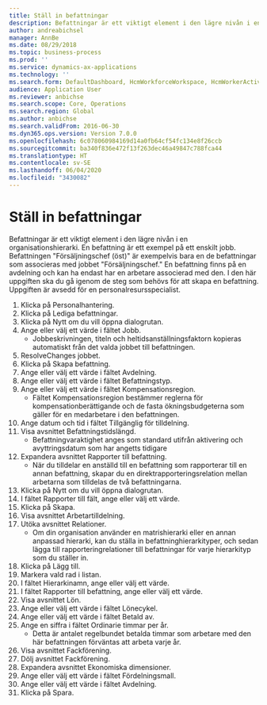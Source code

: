 ```yaml
---
title: Ställ in befattningar
description: Befattningar är ett viktigt element i den lägre nivån i en organisationshierarki.
author: andreabichsel
manager: AnnBe
ms.date: 08/29/2018
ms.topic: business-process
ms.prod: ''
ms.service: dynamics-ax-applications
ms.technology: ''
ms.search.form: DefaultDashboard, HcmWorkforceWorkspace, HcmWorkerActivityChart, HcmAllWorkersListPart, HcmPosition, HcmPositionNewPosition, HcmJobLookup, HcmPositionReportsToDialog, HcmPositionLookup, FinancialDimensionDefaultTemplatesLookup, DimensionLookup, HcmPersonnelManagementWorkspace
audience: Application User
ms.reviewer: anbichse
ms.search.scope: Core, Operations
ms.search.region: Global
ms.author: anbichse
ms.search.validFrom: 2016-06-30
ms.dyn365.ops.version: Version 7.0.0
ms.openlocfilehash: 6c078060984169d14a0fb64cf54fc134e8f26ccb
ms.sourcegitcommit: ba340f836e472f13f263dec46a49847c788fca44
ms.translationtype: HT
ms.contentlocale: sv-SE
ms.lasthandoff: 06/04/2020
ms.locfileid: "3430082"
---
```

# <a name="set-up-positions"></a>Ställ in befattningar



Befattningar är ett viktigt element i den lägre nivån i en organisationshierarki. En befattning är ett exempel på ett enskilt jobb. Befattningen "Försäljningschef (öst)" är exempelvis bara en de befattningar som associeras med jobbet "Försäljningschef." En befattning finns på en avdelning och kan ha endast har en arbetare associerad med den. I den här uppgiften ska du gå igenom de steg som behövs för att skapa en befattning. Uppgiften är avsedd för en personalresursspecialist.

1. Klicka på Personalhantering.
2. Klicka på Lediga befattningar.
3. Klicka på Nytt om du vill öppna dialogrutan.
4. Ange eller välj ett värde i fältet Jobb.
    * Jobbeskrivningen, titeln och heltidsanställningsfaktorn kopieras automatiskt från det valda jobbet till befattningen.  
5. ResolveChanges jobbet.
6. Klicka på Skapa befattning.
7. Ange eller välj ett värde i fältet Avdelning.
8. Ange eller välj ett värde i fältet Befattningstyp.
9. Ange eller välj ett värde i fältet Kompensationsregion.
    * Fältet Kompensationsregion bestämmer reglerna för kompensationberättigande och de fasta ökningsbudgeterna som gäller för en medarbetare i den befattningen.  
10. Ange datum och tid i fältet Tillgänglig för tilldelning.
11. Visa avsnittet Befattningstidslängd.
    * Befattningvaraktighet anges som standard utifrån aktivering och avyttringsdatum som har angetts tidigare  
12. Expandera avsnittet Rapporter till befattning.
    * När du tilldelar en anställd till en befattning som rapporterar till en annan befattning, skapar du en direktrapporteringsrelation mellan arbetarna som tilldelas de två befattningarna.  
13. Klicka på Nytt om du vill öppna dialogrutan.
14. I fältet Rapporter till fält, ange eller välj ett värde.
15. Klicka på Skapa.
16. Visa avsnittet Arbetartilldelning.
17. Utöka avsnittet Relationer.
    * Om din organisation använder en matrishierarki eller en annan anpassad hierarki, kan du ställa in befattninghierarkityper, och sedan lägga till rapporteringrelationer till befattningar för varje hierarkityp som du ställer in.  
18. Klicka på Lägg till.
19. Markera vald rad i listan.
20. I fältet Hierarkinamn, ange eller välj ett värde.
21. I fältet Rapporter till befattning, ange eller välj ett värde.
22. Visa avsnittet Lön.
23. Ange eller välj ett värde i fältet Lönecykel.
24. Ange eller välj ett värde i fältet Betald av.
25. Ange en siffra i fältet Ordinarie timmar per år.
    * Detta är antalet regelbundet betalda timmar som arbetare med den här befattningen förväntas att arbeta varje år.  
26. Visa avsnittet Fackförening.
27. Dölj avsnittet Fackförening.
28. Expandera avsnittet Ekonomiska dimensioner.
29. Ange eller välj ett värde i fältet Fördelningsmall.
30. Ange eller välj ett värde i fältet Avdelning.
31. Klicka på Spara.

